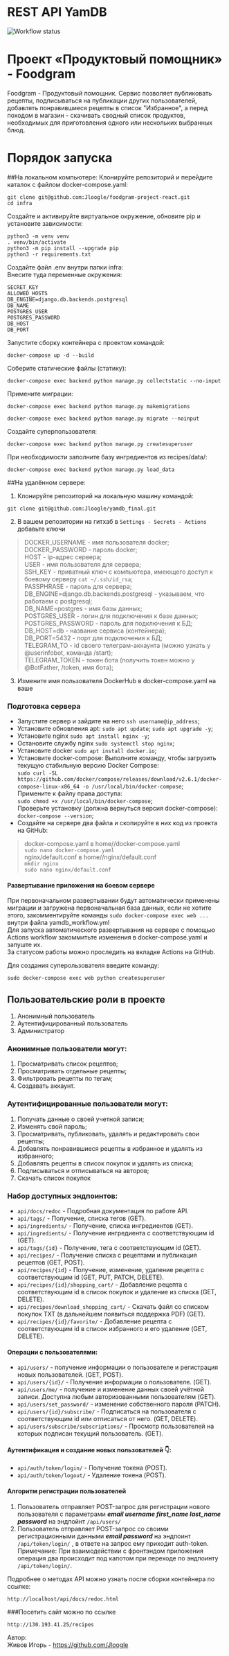 # REST API YamDB
![Workflow status](https://github.com/Jloogle/foodgram-project-react/actions/workflows/foodgram_workflow.yml/badge.svg) 
# Проект «Продуктовый помощник» - Foodgram
Foodgram - Продуктовый помощник. Сервис позволяет публиковать рецепты, подписываться на публикации других пользователей, добавлять понравившиеся рецепты в список "Избранное", а перед походом в магазин - скачивать сводный список продуктов, необходимых для приготовления одного или нескольких выбранных блюд.


# Порядок запуска
##На локальном компьютере:
Клонируйте репозиторий и перейдите каталок с файлом docker-compose.yaml:
```
git clone git@github.com:Jloogle/foodgram-project-react.git
cd infra
```
Создайте и активируйте виртуальное окружение, обновите pip и установите зависимости:
```
python3 -m venv venv
. venv/bin/activate
python3 -m pip install --upgrade pip
python3 -r requirements.txt
```
Создайте файл .env внутри папки infra:   
Внесите туда переменные окружения:   
```
SECRET_KEY
ALLOWED_HOSTS
DB_ENGINE=django.db.backends.postgresql
DB_NAME
POSTGRES_USER
POSTGRES_PASSWORD
DB_HOST
DB_PORT
```
Запустите сборку контейнера с проектом командой:
```
docker-compose up -d --build
```
Соберите статические файлы (статику):
```
docker-compose exec backend python manage.py collectstatic --no-input
```
Примените миграции:
```
docker-compose exec backend python manage.py makemigrations
```
```
docker-compose exec backend python manage.py migrate --noinput
```
Создайте суперпользователя:
```
docker-compose exec backend python manage.py createsuperuser
```
При необходимости заполните базу ингредиентов из recipes/data/:
```
docker-compose exec backend python manage.py load_data
```
##На удалённом сервере:
1. Клонируйте репозиторий на локальную машину командой:
 ```
 git clone git@github.com:Jloogle/yamdb_final.git
 ```
2. В вашем репозитории на гитхаб в  ```Settings - Secrets - Actions``` добавьте ключи
> DOCKER_USERNAME - имя пользователя docker;  
> DOCKER_PASSWORD - пароль docker;  
> HOST - ip-адрес сервера;  
> USER - имя пользователя для сервера;  
> SSH_KEY - приватный ключ с компьютера, имеющего доступ к боевому серверу ``` cat ~/.ssh/id_rsa ```;  
> PASSPHRASE - пароль для сервера;  
> DB_ENGINE=django.db.backends.postgresql - указываем, что работаем с postgresql;  
> DB_NAME=postgres - имя базы данных;  
> POSTGRES_USER - логин для подключения к базе данных;  
> POSTGRES_PASSWORD - пароль для подключения к БД;  
> DB_HOST=db - название сервиса (контейнера);  
> DB_PORT=5432 - порт для подключения к БД;  
> TELEGRAM_TO - id своего телеграм-аккаунта (можно узнать у @userinfobot, команда /start);  
> TELEGRAM_TOKEN - токен бота (получить токен можно у @BotFather, /token, имя бота);
3. Измените имя пользователя DockerHub в docker-compose.yaml на ваше

### Подготовка сервера
- Запустите сервер и зайдите на него ``` ssh username@ip_address ```;
- Установите обновления apt:
``` sudo apt update ```;
``` sudo apt upgrade -y ```;  
- Установите nginx ``` sudo apt install nginx -y ```;
- Остановите службу nginx ``` sudo systemctl stop nginx ```;
- Установите docker ``` sudo apt install docker.io ```;
- Установите docker-compose: 
Выполните команду, чтобы загрузить текущую стабильную версию Docker Compose:  
``` sudo curl -SL https://github.com/docker/compose/releases/download/v2.6.1/docker-compose-linux-x86_64 -o /usr/local/bin/docker-compose ```;  
Примените к файлу права доступа:  
``` sudo chmod +x /usr/local/bin/docker-compose	```;  
Проверьте установку (должна вернуться версия docker-compose):  
``` docker-compose --version ```;  
- Создайте на сервере два файла и скопируйте в них код из проекта на GitHub:  
> docker-compose.yaml в home/<username>/docker-compose.yaml  
``` sudo nano docker-compose.yaml ```  
> nginx/default.conf в home/<username>/nginx/default.conf  
``` mkdir nginx ```  
``` sudo nano nginx/default.conf ```

#### Развертывание приложения на боевом сервере
При первоначальном развертывании будут автоматически применены миграции
и загружена первоначальная база данных, если не хотите этого, закомментируйте 
команды ```sudo docker-compose exec web ...``` внутри файла yamdb_workflow.yml  
Для запуска автоматического развертывания на сервере с помощью Actions workflow 
закоммитьте изменения в docker-compose.yaml и запуште их.  
За статусом работы можно проследить на вкладке Actions на GitHub.

Для создания суперользователя введите команду:  
```
sudo docker-compose exec web python createsuperuser
```


## Пользовательские роли в проекте
1. Анонимный пользователь
2. Аутентифицированный пользователь
3. Администратор

### Анонимные пользователи могут:
1. Просматривать список рецептов;
2. Просматривать отдельные рецепты;
3. Фильтровать рецепты по тегам;
4. Создавать аккаунт.

### Аутентифицированные пользователи могут:
1. Получать данные о своей учетной записи;
2. Изменять свой пароль;
3. Просматривать, публиковать, удалять и редактировать свои рецепты;
4. Добавлять понравившиеся рецепты в избранное и удалять из избранного;
5. Добавлять рецепты в список покупок и удалять из списка;
6. Подписываться и отписываться на авторов;
7. Скачать список покупок

### Набор доступных эндпоинтов:
- ```api/docs/redoc``` - Подробная документация по работе API.
- ```api/tags/``` - Получение, списка тегов (GET).
- ```api/ingredients/``` - Получение, списка ингредиентов (GET).
- ```api/ingredients/``` - Получение ингредиента с соответствующим id (GET).
- ```api/tags/{id}``` - Получение, тега с соответствующим id (GET).
- ```api/recipes/``` - Получение списка с рецептами и публикация рецептов (GET, POST).
- ```api/recipes/{id}``` - Получение, изменение, удаление рецепта с соответствующим id (GET, PUT, PATCH, DELETE).
- ```api/recipes/{id}/shopping_cart/``` - Добавление рецепта с соответствующим id в список покупок и удаление из списка (GET, DELETE).
- ```api/recipes/download_shopping_cart/``` - Скачать файл со списком покупок TXT (в дальнейшем появиться поддержка PDF) (GET).
- ```api/recipes/{id}/favorite/``` - Добавление рецепта с соответствующим id в список избранного и его удаление (GET, DELETE).

#### Операции с пользователями:
- ```api/users/``` - получение информации о пользователе и регистрация новых пользователей. (GET, POST).
- ```api/users/{id}/``` - Получение информации о пользователе. (GET).
- ```api/users/me/``` - получение и изменение данных своей учётной записи. Доступна любым авторизованными пользователям (GET).
- ```api/users/set_password/``` - изменение собственного пароля (PATCH).
- ```api/users/{id}/subscribe/``` - Подписаться на пользователя с соответствующим id или отписаться от него. (GET, DELETE).
- ```api/users/subscribe/subscriptions/``` - Просмотр пользователей на которых подписан текущий пользователь. (GET).

#### Аутентификация и создание новых пользователей 👇:
- ```api/auth/token/login/``` - Получение токена (POST).
- ```api/auth/token/logout/``` - Удаление токена (POST).

#### Алгоритм регистрации пользователей
1. Пользователь отправляет POST-запрос для регистрации нового пользователя с параметрами
***email username first_name last_name password***
на эндпойнт ```/api/users/```
2. Пользователь отправляет POST-запрос со своими регистрационными данными ***email password*** на эндпоинт ```/api/token/login/``` , в ответе на запрос ему приходит auth-token. Примечание: При взаимодействии с фронтэндом приложения операция два происходит под капотом при переходе по эндпоинту ```/api/token/login/```.

Подробнее о методах API можно узнать после сборки контейнера по ссылке:
```
http://localhost/api/docs/redoc.html
```

###Посетить сайт можно по ссылке
```
http://130.193.41.25/recipes
```

Автор:   
Живов Игорь - https://github.com/Jloogle